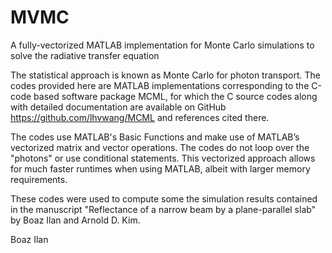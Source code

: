 # MVMC
A fully-vectorized MATLAB implementation for Monte Carlo simulations to solve the radiative transfer equation

The statistical approach is known as Monte Carlo for photon transport. The codes provided here are MATLAB implementations corresponding to the C-code based software package MCML, for which the C source codes along with detailed documentation are available on GitHub https://github.com/lhvwang/MCML and references cited there.


The codes use MATLAB's Basic Functions and make use of MATLAB’s vectorized matrix and vector operations. The codes do not loop over the "photons" or use conditional statements. This vectorized approach allows for much faster runtimes when using MATLAB, albeit with larger memory requirements.

These codes were used to compute some the simulation results contained in the manuscript "Reflectance of a narrow beam by a plane-parallel slab" by Boaz Ilan and Arnold D. Kim.

Boaz Ilan
